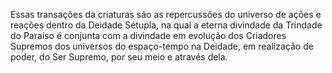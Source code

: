 ﻿Essas transações da criaturas são as repercussões do universo de ações e reações dentro da Deidade Sétupla, na qual a eterna divindade da Trindade do Paraíso é conjunta com a divindade em evolução dos Criadores Supremos dos universos do espaço-tempo na Deidade, em  realização de poder, do Ser Supremo, por seu meio e através dela.<BR><BR><BR>
